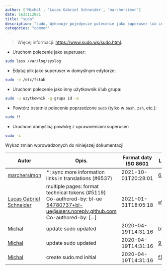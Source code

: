 ```yaml
---
author: ['Michal', 'Lucas Gabriel Schneider', 'marchersimon']
date: 1633112881
title: "sudo"
description: "sudo, Wykonuje pojedyncze polecenie jako superuser lub inny użytkownik."
categories: "common"
---
```

> Więcej informacji: <https://www.sudo.ws/sudo.html>.

- Uruchom polecenie jako superuser:

```bash
sudo less /var/log/syslog
```

- Edytuj plik jako superuser w domyślnym edytorze:

```bash
sudo -e /etc/fstab
```

- Uruchom polecenie jako inny użytkownik i/lub grupa:

```bash
sudo -u uzytkownik -g grupa id -a
```

- Powtórz ostatnie polecenie poprzedzone `sudo` (tylko w `bash`, `zsh`, etc.):

```bash
sudo !!
```

- Uruchom domyślną powłokę z uprawnieniami superuser:

```bash
sudo -i
```
Wykaz zmian wprowadzonych do niniejszej dokumentacji


Autor | Opis. | Format daty ISO 8601 | Link do GitHub
------|-----|-----|-----
[marchersimon](mailto:50295997+marchersimon@users.noreply.github.com) | *: sync more information links in translations (#6537) | 2021-10-01T20:28:01 | [642dbf2e972e](https://github.com/tldr-pages/tldr/commit/642dbf2e972e388fab8c84ba3b4685fb862b6454)
[Lucas Gabriel Schneider](mailto:casdpa@gmail.com) | multiple pages: format technical tokens (#5119) Co-authored-by: bl-ue <54780737+bl-ue@users.noreply.github.com> Co-authored-by: [...] | 2021-01-31T18:05:18 | [a5fe31bc47ae](https://github.com/tldr-pages/tldr/commit/a5fe31bc47aece3efa5e66b52b3cf384f27d5d72)
[Michal](mailto:mich.biesiada@gmail.com) | update sudo updated | 2020-04-19T14:31:16 | [b9711f27c891](https://github.com/tldr-pages/tldr/commit/b9711f27c891f98807d55f9047d8e7a824779b69)
[Michal](mailto:mich.biesiada@gmail.com) | update sudo updated | 2020-04-19T14:31:16 | [92a1eb580e0c](https://github.com/tldr-pages/tldr/commit/92a1eb580e0c12ce2caa184cb84c1da14b5be91a)
[Michal](mailto:mich.biesiada@gmail.com) | create sudo.md initial | 2020-04-19T14:31:16 | [f1623f42ee2c](https://github.com/tldr-pages/tldr/commit/f1623f42ee2ce4bbb75b84bd0c6f097b5cfe7b07)

